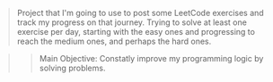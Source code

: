 >  Project that I'm going to use to post some LeetCode exercises and track my progress on that journey.
   Trying to solve at least one exercise per day, starting with the easy ones and progressing to reach the medium ones, and perhaps the hard ones.

>>  Main Objective:  Constatly improve my programming logic by solving problems.
      

